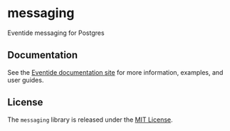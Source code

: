 # messaging

Eventide messaging for Postgres

## Documentation

See the [Eventide documentation site](http://docs.eventide-project.org) for more information, examples, and user guides.

## License

The `messaging` library is released under the [MIT License](https://github.com/eventide-project/messaging-postgres/blob/master/MIT-License.txt).

